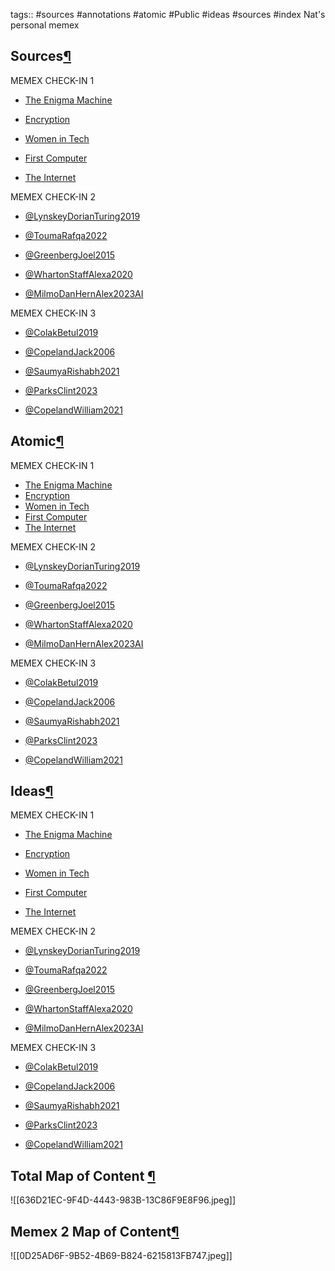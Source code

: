tags:: #sources #annotations #atomic #Public #ideas #sources #index
Nat's personal memex




## Sources[¶](https://natmeng.github.io/memx2/#sources "Permanent link")

MEMEX CHECK-IN 1

-   [The Enigma Machine](https://natmeng.github.io/memx2/sources/Enigma_Machine/)

-   [Encryption](https://natmeng.github.io/memx2/sources/Encryption/)

-   [Women in Tech](https://natmeng.github.io/memx2/sources/Women_In_Tech/)

-   [First Computer](https://natmeng.github.io/memx2/sources/The_First_Computer/)

-   [The Internet](https://natmeng.github.io/memx2/sources/The_Internet/)


MEMEX CHECK-IN 2

-   [@LynskeyDorianTuring2019](https://natmeng.github.io/memx2/sources/@LynskeyDorianTuring2019/)

-  [@ToumaRafqa2022](https://natmeng.github.io/memx2/sources/ToumaRafqa2022/)

-  [@GreenbergJoel2015](https://natmeng.github.io/memx2/sources/@GreenbergJoel2015/)

-  [@WhartonStaffAlexa2020](https://natmeng.github.io/memx2/sources/@WhartonStaffAlexa2020/)

-  [@MilmoDanHernAlex2023AI](https://natmeng.github.io/memx2/sources/@MilmoDanHernAlex2023AI/)

MEMEX CHECK-IN 3

-   [@ColakBetul2019](https://natmeng.github.io/memx2/sources/@ColakBetul2019/)

-  [@CopelandJack2006](https://natmeng.github.io/memx2/sources/@CopelandJack2006/)

-  [@SaumyaRishabh2021](https://natmeng.github.io/memx2/sources/@SaumyaRishabh2021/)

-  [@ParksClint2023](https://natmeng.github.io/memx2/sources/@ParksClint2023/)

-  [@CopelandWilliam2021](https://natmeng.github.io/memx2/sources/@CopelandWilliam2021/)


## Atomic[¶](https://natmeng.github.io/memx2/#atomic "Permanent link")

MEMEX CHECK-IN 1

-   [The Enigma Machine](https://natmeng.github.io/memx2/atomic/Enigma/)
-   [Encryption](https://natmeng.github.io/memx2/atomic/Encryption/)
-   [Women in Tech](https://natmeng.github.io/memx2/atomic/Women_In_Tech/)
-   [First Computer](https://natmeng.github.io/memx2/atomic/First_Computer/)
-   [The Internet](https://natmeng.github.io/memx2/atomic/The_Internet/)

MEMEX CHECK-IN 2

-   [@LynskeyDorianTuring2019](https://natmeng.github.io/memx2/atomic/@LynskeyDorianTuring2019/)

-  [@ToumaRafqa2022](https://natmeng.github.io/memx2/atomic/ToumaRafqa2022/)

-  [@GreenbergJoel2015](https://natmeng.github.io/memx2/atomic/@GreenbergJoel2015/)

-  [@WhartonStaffAlexa2020](https://natmeng.github.io/memx2/atomic/@WhartonStaffAlexa2020/)

-  [@MilmoDanHernAlex2023AI](https://natmeng.github.io/memx2/atomic/@MilmoDanHernAlex2023AI/)

MEMEX CHECK-IN 3

-   [@ColakBetul2019](https://natmeng.github.io/memx2/atomic/@ColakBetul2019/)

-  [@CopelandJack2006](https://natmeng.github.io/memx2/atomic/@CopelandJack2006/)

-  [@SaumyaRishabh2021](https://natmeng.github.io/memx2/atomic/@SaumyaRishabh2021/)

-  [@ParksClint2023](https://natmeng.github.io/memx2/atomic/@ParksClint2023/)

-  [@CopelandWilliam2021](https://natmeng.github.io/memx2/atomic/@CopelandWilliam2021/)

## Ideas[¶](https://natmeng.github.io/memx2/#ideas "Permanent link")

MEMEX CHECK-IN 1

-   [The Enigma Machine](https://natmeng.github.io/memx2/ideas/Enigma/)

-   [Encryption](https://natmeng.github.io/memx2/ideas/Encryption/)

-   [Women in Tech](https://natmeng.github.io/memx2/ideas/Women_In_Tech/)

-   [First Computer](https://natmeng.github.io/memx2/ideas/First_Computer/)

-   [The Internet](https://natmeng.github.io/memx2/ideas/The_Internet/)



MEMEX CHECK-IN 2

-   [@LynskeyDorianTuring2019](https://natmeng.github.io/memx2/ideas/@LynskeyDorianTuring2019/)

-  [@ToumaRafqa2022](https://natmeng.github.io/memx2/ideas/@ToumaRafqa2022/)

-  [@GreenbergJoel2015](https://natmeng.github.io/memx2/ideas/@GreenbergJoel2015/)

-  [@WhartonStaffAlexa2020](https://natmeng.github.io/memx2/ideas/@WhartonStaffAlexa2020/)

-  [@MilmoDanHernAlex2023AI](https://natmeng.github.io/memx2/ideas/@MilmoDanHernAlex2023AI/)

MEMEX CHECK-IN 3

-   [@ColakBetul2019](https://natmeng.github.io/memx2/ideas/@ColakBetul2019/)

-  [@CopelandJack2006](https://natmeng.github.io/memx2/ideas/@CopelandJack2006/)

-  [@SaumyaRishabh2021](https://natmeng.github.io/memx2/ideas/@SaumyaRishabh2021/)

-  [@ParksClint2023](https://natmeng.github.io/memx2/ideas/@ParksClint2023/)

-  [@CopelandWilliam2021](https://natmeng.github.io/memx2/ideas/@CopelandWilliam2021/)


## Total Map of Content [¶](https://natmeng.github.io/memx2/#Total-map-of-content "Permanent link")

![[636D21EC-9F4D-4443-983B-13C86F9E8F96.jpeg]]


## Memex 2 Map of Content[¶](https://natmeng.github.io/memx2/#Memex-2-map-of-content "Permanent link")



![[0D25AD6F-9B52-4B69-B824-6215813FB747.jpeg]]